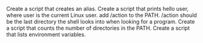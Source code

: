 Create a script that creates an alias.
Create a script that prints hello user, where user is the current Linux user.
add /action to the PATH. /action should be the last directory the shell looks into when looking for a program.
Create a script that counts the number of directories in the PATH.
Create a script that lists environment variables.
